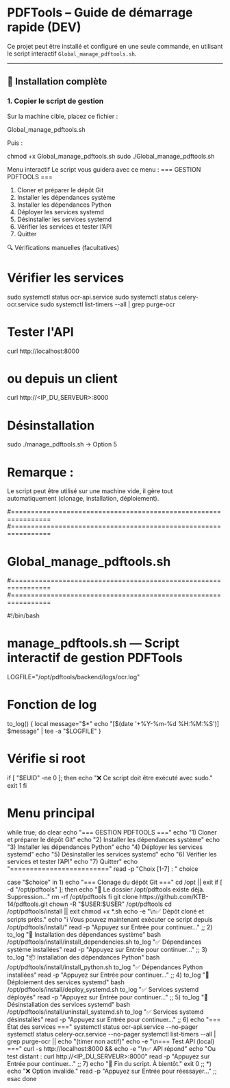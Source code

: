 # PDFTools – Guide de démarrage rapide (DEV)

Ce projet peut être installé et configuré en une seule commande, en utilisant le script interactif `Global_manage_pdftools.sh`.

---

## 🚀 Installation complète

### 1. Copier le script de gestion

Sur la machine cible, placez ce fichier :

Global_manage_pdftools.sh

Puis :

chmod +x Global_manage_pdftools.sh
sudo ./Global_manage_pdftools.sh

Menu interactif
Le script vous guidera avec ce menu :
=== GESTION PDFTOOLS ===
1) Cloner et préparer le dépôt Git
2) Installer les dépendances système
3) Installer les dépendances Python
4) Déployer les services systemd
5) Désinstaller les services systemd
6) Vérifier les services et tester l’API
7) Quitter

🔍 Vérifications manuelles (facultatives)
# Vérifier les services
sudo systemctl status ocr-api.service
sudo systemctl status celery-ocr.service
sudo systemctl list-timers --all | grep purge-ocr

# Tester l'API
curl http://localhost:8000
# ou depuis un client
curl http://<IP_DU_SERVEUR>:8000

# Désinstallation
sudo ./manage_pdftools.sh  → Option 5

# Remarque :
Le script peut être utilisé sur une machine vide, il gère tout automatiquement (clonage, installation, déploiement).



#================================================================
#================================================================
#                   Global_manage_pdftools.sh
#================================================================
#================================================================

#!/bin/bash
#
# manage_pdftools.sh — Script interactif de gestion PDFTools

LOGFILE="/opt/pdftools/backend/logs/ocr.log"

# Fonction de log
to_log() {
  local message="$*"
  echo "[$(date '+%Y-%m-%d %H:%M:%S')] $message" | tee -a "$LOGFILE"
}

# Vérifie si root
if [ "$EUID" -ne 0 ]; then
  echo "❌ Ce script doit être exécuté avec sudo."
  exit 1
fi

# Menu principal
while true; do
  clear
  echo "=== GESTION PDFTOOLS ==="
  echo "1) Cloner et préparer le dépôt Git"
  echo "2) Installer les dépendances système"
  echo "3) Installer les dépendances Python"
  echo "4) Déployer les services systemd"
  echo "5) Désinstaller les services systemd"
  echo "6) Vérifier les services et tester l’API"
  echo "7) Quitter"
  echo "========================="
  read -p "Choix [1-7] : " choice

  case "$choice" in
    1)
      echo "=== Clonage du dépôt Git ==="
      cd /opt || exit
      if [ -d "/opt/pdftools" ]; then
        echo "📁 Le dossier /opt/pdftools existe déjà. Suppression..."
        rm -rf /opt/pdftools
      fi
      git clone https://github.com/KTB-14/pdftools.git
      chown -R "$USER:$USER" /opt/pdftools
      cd /opt/pdftools/install || exit
      chmod +x *.sh
      echo -e "\n✅ Dépôt cloné et scripts prêts."
      echo "ℹ️ Vous pouvez maintenant exécuter ce script depuis /opt/pdftools/install/"
      read -p "Appuyez sur Entrée pour continuer..."
      ;;
    2)
      to_log "🔧 Installation des dépendances système"
      bash /opt/pdftools/install/install_dependencies.sh
      to_log "✅ Dépendances système installées"
      read -p "Appuyez sur Entrée pour continuer..."
      ;;
    3)
      to_log "📦 Installation des dépendances Python"
      bash /opt/pdftools/install/install_python.sh
      to_log "✅ Dépendances Python installées"
      read -p "Appuyez sur Entrée pour continuer..."
      ;;
    4)
      to_log "🚀 Déploiement des services systemd"
      bash /opt/pdftools/install/deploy_systemd.sh
      to_log "✅ Services systemd déployés"
      read -p "Appuyez sur Entrée pour continuer..."
      ;;
    5)
      to_log "🧹 Désinstallation des services systemd"
      bash /opt/pdftools/install/uninstall_systemd.sh
      to_log "✅ Services systemd désinstallés"
      read -p "Appuyez sur Entrée pour continuer..."
      ;;
    6)
      echo "=== État des services ==="
      systemctl status ocr-api.service --no-pager
      systemctl status celery-ocr.service --no-pager
      systemctl list-timers --all | grep purge-ocr || echo "(timer non actif)"
      echo -e "\n=== Test API (local) ==="
      curl -s http://localhost:8000 && echo -e "\n✅ API répond"
      echo "Ou test distant : curl http://<IP_DU_SERVEUR>:8000"
      read -p "Appuyez sur Entrée pour continuer..."
      ;;
    7)
      echo "👋 Fin du script. À bientôt."
      exit 0
      ;;
    *)
      echo "❌ Option invalide."
      read -p "Appuyez sur Entrée pour réessayer..."
      ;;
  esac
done
